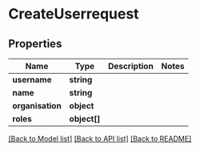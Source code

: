 # CreateUserrequest

## Properties
Name | Type | Description | Notes
------------ | ------------- | ------------- | -------------
**username** | **string** |  | 
**name** | **string** |  | 
**organisation** | **object** |  | 
**roles** | **object[]** |  | 

[[Back to Model list]](../../README.md#documentation-for-models) [[Back to API list]](../../README.md#documentation-for-api-endpoints) [[Back to README]](../../README.md)


